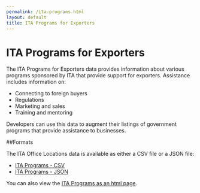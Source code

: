 ```yaml
---
permalink: /ita-programs.html
layout: default
title: ITA Programs for Exporters
---
```


# ITA Programs for Exporters

The ITA Programs for Exporters data provides information about various programs sponsored by ITA that provide support for exporters. Assistance includes information on:
* Connecting to foreign buyers
* Regulations
* Marketing and sales
* Training and mentoring
 
Developers can use this data to augment their listings of government programs that provide assistance to businesses.

##Formats

The ITA Office Locations data is available as either a CSV file or a JSON file:
* [ITA Programs - CSV](/data/ita_programs.csv)
* [ITA Programs - JSON](/data/ita_programs.json)

You can also view the [ITA Programs as an html page](/data/ita_programs.html).

